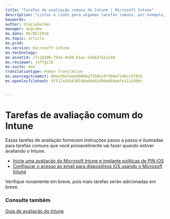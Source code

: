 ```yaml
---
title: "Tarefas de avaliação comuns do Intune | Microsoft Intune"
description: "Listas e links para algumas tarefas comuns, por exemplo, implantar a política de PIN do iOS e configurar o acesso ao email, que você pode desejar fazer usando o Intune"
keywords: 
author: Staciebarker
manager: angrobe
ms.date: 05/05/2016
ms.topic: article
ms.prod: 
ms.service: microsoft-intune
ms.technology: 
ms.assetid: c7c2d100-793a-4ed8-b1ac-1da637a1a19d
ms.reviewer: jeffgilb
ms.suite: ems
translationtype: Human Translation
ms.sourcegitcommit: 60ee39a7eeeb9068a7350ec87f60e7148ccb7826
ms.openlocfilehash: 5ff17a245630746e68492d94a094ebfe3114300c


---
```



# Tarefas de avaliação comum do Intune

Essas tarefas de avaliação fornecem instruções passo a passo e ilustradas para tarefas comuns que você provavelmente vai fazer quando estiver avaliando o Intune:

- [Inicie uma avaliação do Microsoft Intune e implante políticas de PIN iOS](start-a-microsoft-intune-trial-and-deploy-ios-pin-policy.md)
- [Configurar o acesso ao email para dispositivos iOS usando o Microsoft Intune](set-up-email-access-for-ios-devices-using-microsoft-intune.md)

Verifique novamente em breve, pois mais tarefas serão adicionadas em breve.

### Consulte também
[Guia de avaliação do Intune](get-started-with-a-30-day-trial-of-microsoft-intune.md)



<!--HONumber=Jul16_HO4-->


